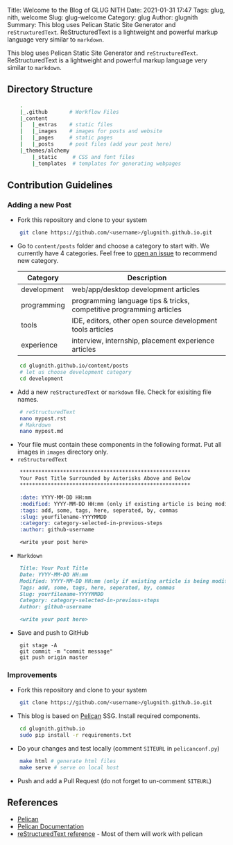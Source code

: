 Title: Welcome to the Blog of GLUG NITH 
Date: 2021-01-31 17:47
Tags: glug, nith, welcome
Slug: glug-welcome
Category: glug
Author: glugnith
Summary: This blog uses Pelican Static Site Generator and `reStruxturedText`. ReStructuredText is a lightweight and powerful markup language very similar to `markdown`.

This blog uses Pelican Static Site Generator and `reStruxturedText`. ReStructuredText is a lightweight and powerful markup language very similar to `markdown`.

## Directory Structure

```bash
    .
    |_.github       # Workflow Files
    |_content
    |   |_extras    # static files
    |   |_images    # images for posts and website
    |   |_pages     # static pages
    |   |_posts     # post files (add your post here)
    |_themes/alchemy
        |_static     # CSS and font files
        |_templates  # templates for generating webpages
```

## Contribution Guidelines

### Adding a new Post

* Fork this repository and clone to your system
```bash
    git clone https://github.com/<username>/glugnith.github.io.git
```
* Go to `content/posts` folder and choose a category to start with. We currently have 4 categories. Feel free to [open an issue](https://github.com/glugnith/glugnith.github.io/issues) to recommend new category. 

    | Category | Description |
    | --- | --- |
    | development | web/app/desktop development articles |
    | programming | programming language tips & tricks, competitive programming articles |
    | tools | IDE, editors, other open source development tools articles |
    | experience | interview, internship, placement experience articles |

```bash
    cd glugnith.github.io/content/posts
    # let us choose development category
    cd development
```
* Add a new `reStructuredText` or `markdown` file. Check for exisiting file names.
```bash
    # reStructuredText
    nano mypost.rst
    # Makrdown
    nano mypost.md
```
* Your file must contain these components in the following format. Put all images in `images` directory only.
* `reStructuredText`
```rst
    *******************************************************
    Your Post Title Surrounded by Asterisks Above and Below
    *******************************************************

    :date: YYYY-MM-DD HH:mm
    :modified: YYYY-MM-DD HH:mm (only if existing article is being modified)
    :tags: add, some, tags, here, seperated, by, commas
    :slug: yourfilename-YYYYMMDD
    :category: category-selected-in-previous-steps
    :author: github-username

    <write your post here>
```
* `Markdown`
```md
    Title: Your Post Title 
    Date: YYYY-MM-DD HH:mm
    Modified: YYYY-MM-DD HH:mm (only if existing article is being modified)
    Tags: add, some, tags, here, seperated, by, commas
    Slug: yourfilename-YYYYMMDD
    Category: category-selected-in-previous-steps
    Author: github-username

    <write your post here>
```
* Save and push to GitHub
```shell
    git stage -A
    git commit -m "commit message"
    git push origin master
```

### Improvements

* Fork this repository and clone to your system
```bash
    git clone https://github.com/<username>/glugnith.github.io.git
```
* This blog is based on [Pelican](https://blog.getpelican.com/) SSG. Install required components.
```bash
    cd glugnith.github.io
    sudo pip install -r requirements.txt
```
* Do your changes and test locally (comment `SITEURL` in `pelicanconf.py`)
```bash
    make html # generate html files
    make serve # serve on local host
```
* Push and add a Pull Request (do not forget to un-comment `SITEURL`)

## References

- [Pelican](https://blog.getpelican.com/)
- [Pelican Documentation](https://docs.getpelican.com/en/latest/index.html)
- [reStructuredText reference](https://www.sphinx-doc.org/en/master/usage/restructuredtext/basics.html) - Most of them will work with pelican
